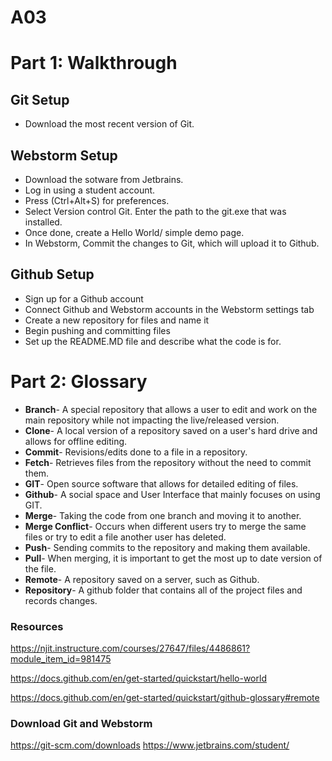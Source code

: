 # A03
# Part 1: Walkthrough

## Git Setup
+ Download the most recent version of Git.

## Webstorm Setup
+ Download the sotware from Jetbrains.
+ Log in using a student account. 
+ Press (Ctrl+Alt+S) for preferences. 
+ Select Version control Git. Enter the path to the git.exe that was installed.
+ Once done, create a Hello World/ simple demo page.
+ In Webstorm, Commit the changes to Git, which will upload it to Github.

## Github Setup
+ Sign up for a Github account
+ Connect Github and Webstorm accounts in the Webstorm settings tab 
+ Create a new repository for files and name it 
+ Begin pushing and committing files
+ Set up the README.MD file and describe what the code is for.

# Part 2: Glossary
+ **Branch**- A special repository that allows a user to edit and work on the main repository while not impacting the live/released version. 
+ **Clone**- A local version of a repository saved on a user's hard drive and allows for offline editing.
+ **Commit**- Revisions/edits done to a file in a repository.
+ **Fetch**- Retrieves files from the repository without the need to commit them. 
+ **GIT**- Open source software that allows for detailed editing of files.
+ **Github**- A social space and User Interface that mainly focuses on using GIT.
+ **Merge**- Taking the code from one branch and moving it to another. 
+ **Merge Conflict**- Occurs when different users try to merge the same files or try to edit a file another user has deleted.
+ **Push**- Sending commits to the repository and making them available.
+ **Pull**- When merging, it is important to get the most up to date version of the file. 
+ **Remote**- A repository saved on a server, such as Github.
+ **Repository**- A github folder that contains all of the project files and records changes.

### Resources
https://njit.instructure.com/courses/27647/files/4486861?module_item_id=981475

https://docs.github.com/en/get-started/quickstart/hello-world

https://docs.github.com/en/get-started/quickstart/github-glossary#remote

### Download Git and Webstorm
https://git-scm.com/downloads
https://www.jetbrains.com/student/
